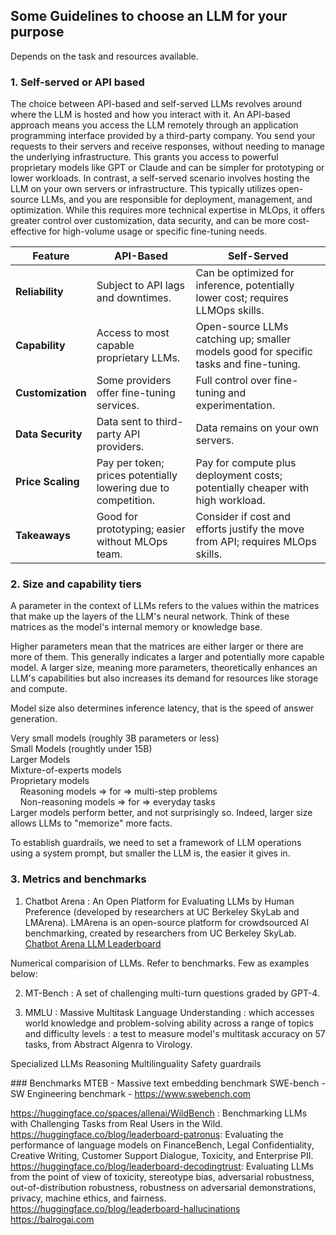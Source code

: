 ## Some Guidelines to choose an LLM for your purpose
Depends on the task and resources available.

### 1. Self-served or API based

The choice between API-based and self-served LLMs revolves around where the LLM is hosted and how you interact with it. An API-based approach means you access the LLM remotely through an application programming interface provided by a third-party company. You send your requests to their servers and receive responses, without needing to manage the underlying infrastructure. This grants you access to powerful proprietary models like GPT or Claude and can be simpler for prototyping or lower workloads. In contrast, a self-served scenario involves hosting the LLM on your own servers or infrastructure. This typically utilizes open-source LLMs, and you are responsible for deployment, management, and optimization. While this requires more technical expertise in MLOps, it offers greater control over customization, data security, and can be more cost-effective for high-volume usage or specific fine-tuning needs.

| Feature          | API-Based                                   | Self-Served                                                                 |
|------------------|---------------------------------------------|-----------------------------------------------------------------------------|
| **Reliability**  | Subject to API lags and downtimes.          | Can be optimized for inference, potentially lower cost; requires LLMOps skills. |
| **Capability**   | Access to most capable proprietary LLMs.    | Open-source LLMs catching up; smaller models good for specific tasks and fine-tuning. |
| **Customization**| Some providers offer fine-tuning services.    | Full control over fine-tuning and experimentation.                           |
| **Data Security**| Data sent to third-party API providers.     | Data remains on your own servers.                                           |
| **Price Scaling**| Pay per token; prices potentially lowering due to competition. | Pay for compute plus deployment costs; potentially cheaper with high workload. |
| **Takeaways**    | Good for prototyping; easier without MLOps team. | Consider if cost and efforts justify the move from API; requires MLOps skills. |


### 2. Size and capability tiers
A parameter in the context of LLMs refers to the values within the matrices that make up the layers of the LLM's neural network. Think of these matrices as the model's internal memory or knowledge base.

Higher parameters mean that the matrices are either larger or there are more of them. This generally indicates a larger and potentially more capable model. A larger size, meaning more parameters, theoretically enhances an LLM's capabilities but also increases its demand for resources like storage and compute.

Model size also determines inference latency, that is the speed of answer generation.

Very small models (roughly 3B parameters or less)  
Small Models (roughtly under 15B)  
Larger Models  
Mixture-of-experts models  
Proprietary models  
&nbsp;&nbsp;&nbsp;&nbsp;Reasoning models => for => multi-step problems  
&nbsp;&nbsp;&nbsp;&nbsp;Non-reasoning models => for => everyday tasks  
Larger models perform better, and not surprisingly so. Indeed, larger size allows LLMs to "memorize" more facts.

To establish guardrails, we need to set a framework of LLM operations using a system prompt, but smaller the LLM is, the easier it gives in. 

### 3. Metrics and benchmarks
 
1. Chatbot Arena : An Open Platform for Evaluating LLMs by Human Preference (developed by researchers at UC Berkeley SkyLab and LMArena). LMArena is an open-source platform for crowdsourced AI benchmarking, created by researchers from UC Berkeley SkyLab.  
[Chatbot Arena LLM Leaderboard](https://lmarena.ai/?leaderboard)

Numerical comparision of LLMs. Refer to benchmarks. Few as examples below:

2. MT-Bench : A set of challenging multi-turn questions graded by GPT-4.  

3. MMLU : Massive Multitask Language Understanding : which accesses world knowledge and problem-solving ability across a range of topics and difficulty levels : a test to measure model's multitask accuracy on 57 tasks, from Abstract Algenra to Virology.  

 Specialized LLMs
 Reasoning
 Multilinguality
 Safety guardrails

 ### Benchmarks
 MTEB - Massive text embedding benchmark
 SWE-bench - SW Engineering benchmark - https://www.swebench.com

 https://huggingface.co/spaces/allenai/WildBench : Benchmarking LLMs with Challenging Tasks from Real Users in the Wild.  
 https://huggingface.co/blog/leaderboard-patronus: Evaluating the performance of language models on FinanceBench, Legal Confidentiality, Creative Writing, Customer Support Dialogue, Toxicity, and Enterprise PII.  
 https://huggingface.co/blog/leaderboard-decodingtrust: Evaluating LLMs from the point of view of toxicity, stereotype bias, adversarial robustness, out-of-distribution robustness, robustness on adversarial demonstrations, privacy, machine ethics, and fairness.  
 https://huggingface.co/blog/leaderboard-hallucinations    
 https://balrogai.com  



 
